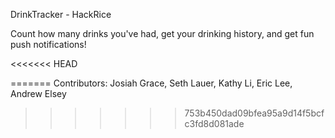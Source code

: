 DrinkTracker - HackRice

Count how many drinks you've had, get your drinking history, and get fun push notifications!

<<<<<<< HEAD

=======
Contributors: Josiah Grace, Seth Lauer, Kathy Li, Eric Lee, Andrew Elsey
>>>>>>> 753b450dad09bfea95a9d14f5bcfc3fd8d081ade
